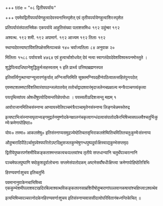 +++
title = "०८ द्वितीयपर्यायः"

+++
एवमेवद्वितीयपर्यायेणहुत्वादेवस्यनाभिस्पृशेत् एवं तृतीयपर्यायेणहुत्वाशिरःस्पृशेत

प्रतिपर्यायंसंपाताभिषेकः एकपर्याये आहुतिसंख्या पलाशसमिधः १९२ उदुंम्बर १९२

अश्वत्थ. १९२ शमी. १९२ अपामार्ग. १९२ आज्यम १९२ तिलाः १९२

स्थाप्यदेवस्याष्टाविंशतिपक्षेसमित्पञ्चकं १४० चर्वाज्यतिलाः ८४ अनुवाक २०

मिलिताः १५८८ पर्यायत्रये ४७६४ एवं हुत्वार्चाशोधयेत् देवं नत्वा स्वागतंदेवदेवेशविश्वरूपनमोस्तुते ।

शुद्धेपित्वदधिष्ठानेशुद्धिकुर्मःसहस्वताम् १ इति प्रार्थ्य उत्तिष्ठब्रह्मणस्पत

इतिसर्त्विगुत्थाप्याग्न्युत्तारणंकुर्यात् अग्निःसप्तिमिति सूक्तमग्निपदहीनंपठित्वातत्सहितंपुनःपठेत्

एवमष्टशतमष्टाविंशतिवारंवापठन्जलंपातयेत् ततोर्चाद्वादशवारंमृदाजलेनचप्रक्षाल्य मन्त्रैःपञ्चगव्यंकृत्वा

पयःपृथिव्यांपय ओषधीषुपयोदिव्यन्तरिक्षेपयोधाः । पयस्वतीःप्रदिशःसन्तु मह्यम् १

आवोराजानमितिचसंस्नाप्य आप्यायस्वेतिपञ्चमंत्रैःपञ्चामृतेनसंस्नाप्य लिङ्गचेन्नमस्तेरुद्र

इत्यष्टाभिःसंस्नाप्यघृताभ्यङ्गमुद्वर्तनमुष्णोदकेनक्षालनंचकृत्वागन्धंदत्वासंपातोदकैरभिषिच्यसपल्लवैश्चतुर्भिःकुम्भैःक्रमेणापोहिष्ठा०

योवः० तस्मा० आकलशेषु० इतिसंस्नाप्यसमुद्रज्येष्ठेतिचतसृभिराकलशेष्वितिचमिलितचतुःकुम्भैःसंस्नाप्य

औदुम्बरादिपीठेऽर्चामुपवेश्यपरितोऽष्टदिक्षुसजलकुम्भेषुगन्धपुष्पदूर्वाःक्षिस्वाद्यकुम्भेसप्तमृदः

द्वितीयेपुष्करपर्णशमीविकङ्कताश्मन्तकत्वचःपल्लवांश्च तृतीये सप्तधान्यानि चतुर्थेपञ्चरत्नानि

पञ्चमेफलपुष्पाणि षष्ठेकुशदूर्वालोचनाः सप्तमेसंपातोदकम् अष्टमेसर्वौषधीःक्षिप्त्वा क्रमेणापोहिष्ठेतित्रिभिः

हिरण्यवर्णाःशुचय इतिचतुर्भिः

पवमानानुवाकेनचाभिषिच्य एककुम्भेशमीपलाशवटखदिरबिल्वाश्वत्थविकङ्कतपनसाम्रशिरीषोदुम्बराणांपल्लवानकषायांश्चक्षिप्त्वाऽश्वत्थेव

इत्यभिषिच्यपञ्चरत्नोदकेनहिरण्यवर्णाःशुचय इतिसंस्नाप्यवाससीदत्वोपरिवितानंबध्नन्तिकेचित् ॥
